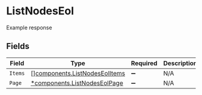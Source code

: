 # ListNodesEol

Example response


## Fields

| Field                                                                          | Type                                                                           | Required                                                                       | Description                                                                    |
| ------------------------------------------------------------------------------ | ------------------------------------------------------------------------------ | ------------------------------------------------------------------------------ | ------------------------------------------------------------------------------ |
| `Items`                                                                        | [][components.ListNodesEolItems](../../models/components/listnodeseolitems.md) | :heavy_minus_sign:                                                             | N/A                                                                            |
| `Page`                                                                         | [*components.ListNodesEolPage](../../models/components/listnodeseolpage.md)    | :heavy_minus_sign:                                                             | N/A                                                                            |